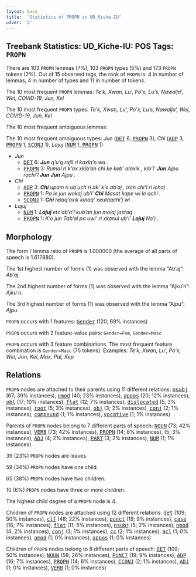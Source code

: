 ```yaml
---
layout: base
title:  'Statistics of PROPN in UD_Kiche-IU'
udver: '2'
---
```


## Treebank Statistics: UD_Kiche-IU: POS Tags: `PROPN`

There are 103 `PROPN` lemmas (7%), 103 `PROPN` types (5%) and 173 `PROPN` tokens (2%).
Out of 15 observed tags, the rank of `PROPN` is: 4 in number of lemmas, 4 in number of types and 11 in number of tokens.

The 10 most frequent `PROPN` lemmas: <em>Teʼk, Xwan, Luʼ, Poʼx, Luʼs, Nawaljaʼ, Wel, COVID-19, Jun, Kel</em>

The 10 most frequent `PROPN` types:  <em>Teʼk, Xwan, Luʼ, Poʼx, Luʼs, Nawaljaʼ, Wel, COVID-19, Jun, Kel</em>

The 10 most frequent ambiguous lemmas: 

The 10 most frequent ambiguous types:  <em>Jun</em> (<tt><a href="quc_iu-pos-DET.html">DET</a></tt> 6, <tt><a href="quc_iu-pos-PROPN.html">PROPN</a></tt> 3), <em>Chi</em> (<tt><a href="quc_iu-pos-ADP.html">ADP</a></tt> 3, <tt><a href="quc_iu-pos-PROPN.html">PROPN</a></tt> 1, <tt><a href="quc_iu-pos-SCONJ.html">SCONJ</a></tt> 1), <em>Lajuj</em> (<tt><a href="quc_iu-pos-NUM.html">NUM</a></tt> 1, <tt><a href="quc_iu-pos-PROPN.html">PROPN</a></tt> 1)


* <em>Jun</em>
  * <tt><a href="quc_iu-pos-DET.html">DET</a></tt> 6: <em><b>Jun</b> qʼuʼq rajil ri kaxlaʼn wa .</em>
  * <tt><a href="quc_iu-pos-PROPN.html">PROPN</a></tt> 3: <em>Rumal ri kʼax xkibʼan chi ke kebʼ alaxik , kibʼiʼ <b>Jun</b> Ajpu rachiʼl <b>Jun</b> <b>Jun</b> Ajpu .</em>
* <em>Chi</em>
  * <tt><a href="quc_iu-pos-ADP.html">ADP</a></tt> 3: <em><b>Chi</b> upam ri ubʼuch ri akʼ kʼo abʼaj , ixim chiʼl ri ichaj .</em>
  * <tt><a href="quc_iu-pos-PROPN.html">PROPN</a></tt> 1: <em>Pa le jun wokaj ubʼiʼ <b>Chi</b> Masat kape wi le achi .</em>
  * <tt><a href="quc_iu-pos-SCONJ.html">SCONJ</a></tt> 1: <em><b>Chi</b> relaqʼaxik kinaqʼ xeutaqchiʼj wi .</em>
* <em>Lajuj</em>
  * <tt><a href="quc_iu-pos-NUM.html">NUM</a></tt> 1: <em><b>Lajuj</b> etzʼabʼaʼl kubʼan jun molaj jastaq .</em>
  * <tt><a href="quc_iu-pos-PROPN.html">PROPN</a></tt> 1: <em>Kʼo jun Tabʼal pa uwiʼ ri xkanul ubʼiʼ <b>Lajuj</b> Noʼj .</em>

## Morphology

The form / lemma ratio of `PROPN` is 1.000000 (the average of all parts of speech is 1.617880).

The 1st highest number of forms (1) was observed with the lemma “Abʼaj”: <em>Abʼaj</em>.

The 2nd highest number of forms (1) was observed with the lemma “Ajkuʼn”: <em>Ajkuʼn</em>.

The 3rd highest number of forms (1) was observed with the lemma “Ajpu”: <em>Ajpu</em>.

`PROPN` occurs with 1 features: <tt><a href="quc_iu-feat-Gender.html">Gender</a></tt> (120; 69% instances)

`PROPN` occurs with 2 feature-value pairs: `Gender=Fem`, `Gender=Masc`

`PROPN` occurs with 3 feature combinations.
The most frequent feature combination is `Gender=Masc` (75 tokens).
Examples: <em>Teʼk, Xwan, Luʼ, Poʼx, Wel, Jun, Kel, Max, Pal, Xep</em>


## Relations

`PROPN` nodes are attached to their parents using 11 different relations: <tt><a href="quc_iu-dep-nsubj.html">nsubj</a></tt> (67; 39% instances), <tt><a href="quc_iu-dep-nmod.html">nmod</a></tt> (40; 23% instances), <tt><a href="quc_iu-dep-appos.html">appos</a></tt> (20; 12% instances), <tt><a href="quc_iu-dep-obl.html">obl</a></tt> (17; 10% instances), <tt><a href="quc_iu-dep-flat.html">flat</a></tt> (12; 7% instances), <tt><a href="quc_iu-dep-dislocated.html">dislocated</a></tt> (5; 3% instances), <tt><a href="quc_iu-dep-root.html">root</a></tt> (5; 3% instances), <tt><a href="quc_iu-dep-obj.html">obj</a></tt> (3; 2% instances), <tt><a href="quc_iu-dep-conj.html">conj</a></tt> (2; 1% instances), <tt><a href="quc_iu-dep-compound.html">compound</a></tt> (1; 1% instances), <tt><a href="quc_iu-dep-vocative.html">vocative</a></tt> (1; 1% instances)

Parents of `PROPN` nodes belong to 7 different parts of speech: <tt><a href="quc_iu-pos-NOUN.html">NOUN</a></tt> (73; 42% instances), <tt><a href="quc_iu-pos-VERB.html">VERB</a></tt> (73; 42% instances), <tt><a href="quc_iu-pos-PROPN.html">PROPN</a></tt> (14; 8% instances),  (5; 3% instances), <tt><a href="quc_iu-pos-ADJ.html">ADJ</a></tt> (4; 2% instances), <tt><a href="quc_iu-pos-PART.html">PART</a></tt> (3; 2% instances), <tt><a href="quc_iu-pos-NUM.html">NUM</a></tt> (1; 1% instances)

39 (23%) `PROPN` nodes are leaves.

59 (34%) `PROPN` nodes have one child.

65 (38%) `PROPN` nodes have two children.

10 (6%) `PROPN` nodes have three or more children.

The highest child degree of a `PROPN` node is 4.

Children of `PROPN` nodes are attached using 12 different relations: <tt><a href="quc_iu-dep-det.html">det</a></tt> (109; 50% instances), <tt><a href="quc_iu-dep-clf.html">clf</a></tt> (48; 22% instances), <tt><a href="quc_iu-dep-punct.html">punct</a></tt> (19; 9% instances), <tt><a href="quc_iu-dep-case.html">case</a></tt> (16; 7% instances), <tt><a href="quc_iu-dep-flat.html">flat</a></tt> (11; 5% instances), <tt><a href="quc_iu-dep-nsubj.html">nsubj</a></tt> (5; 2% instances), <tt><a href="quc_iu-dep-nmod.html">nmod</a></tt> (4; 2% instances), <tt><a href="quc_iu-dep-conj.html">conj</a></tt> (3; 1% instances), <tt><a href="quc_iu-dep-cc.html">cc</a></tt> (2; 1% instances), <tt><a href="quc_iu-dep-acl.html">acl</a></tt> (1; 0% instances), <tt><a href="quc_iu-dep-amod.html">amod</a></tt> (1; 0% instances), <tt><a href="quc_iu-dep-appos.html">appos</a></tt> (1; 0% instances)

Children of `PROPN` nodes belong to 8 different parts of speech: <tt><a href="quc_iu-pos-DET.html">DET</a></tt> (109; 50% instances), <tt><a href="quc_iu-pos-NOUN.html">NOUN</a></tt> (58; 26% instances), <tt><a href="quc_iu-pos-PUNCT.html">PUNCT</a></tt> (19; 9% instances), <tt><a href="quc_iu-pos-ADP.html">ADP</a></tt> (16; 7% instances), <tt><a href="quc_iu-pos-PROPN.html">PROPN</a></tt> (14; 6% instances), <tt><a href="quc_iu-pos-CCONJ.html">CCONJ</a></tt> (2; 1% instances), <tt><a href="quc_iu-pos-ADJ.html">ADJ</a></tt> (1; 0% instances), <tt><a href="quc_iu-pos-VERB.html">VERB</a></tt> (1; 0% instances)

